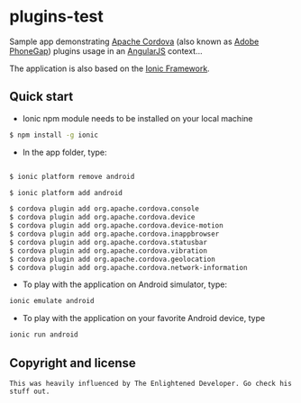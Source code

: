 # plugins-test

Sample app demonstrating [Apache Cordova](https://cordova.apache.org) (also known as [Adobe PhoneGap](http://phonegap.com)) plugins usage in an [AngularJS](http://angularjs.org) context...

The application is also based on the [Ionic Framework](http://ionicframework.com).

## Quick start

+ Ionic npm module needs to be installed on your local machine
>
``` bash
$ npm install -g ionic 
```

+ In the app folder, type:
>
``` bash

$ ionic platform remove android

$ ionic platform add android

$ cordova plugin add org.apache.cordova.console
$ cordova plugin add org.apache.cordova.device
$ cordova plugin add org.apache.cordova.device-motion
$ cordova plugin add org.apache.cordova.inappbrowser
$ cordova plugin add org.apache.cordova.statusbar
$ cordova plugin add org.apache.cordova.vibration
$ cordova plugin add org.apache.cordova.geolocation
$ cordova plugin add org.apache.cordova.network-information
```

+ To play with the application on Android simulator, type:
>
``` bash
ionic emulate android
```

+ To play with the application on your favorite Android device, type
>
``` bash
ionic run android
```

## Copyright and license

    This was heavily influenced by The Enlightened Developer. Go check his stuff out.



